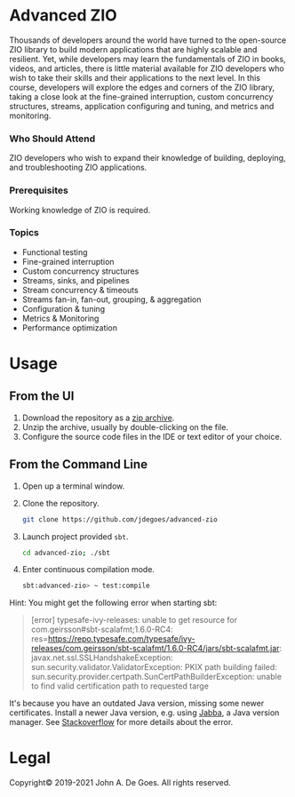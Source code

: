# Advanced ZIO

Thousands of developers around the world have turned to the open-source ZIO library to build modern applications that are highly scalable and resilient. Yet, while developers may learn the fundamentals of ZIO in books, videos, and articles, there is little material available for ZIO developers who wish to take their skills and their applications to the next level.
In this course, developers will explore the edges and corners of the ZIO library, taking a close look at the fine-grained interruption, custom concurrency structures, streams, application configuring and tuning, and metrics and monitoring.

### Who Should Attend

ZIO developers who wish to expand their knowledge of building, deploying, and troubleshooting ZIO applications.

### Prerequisites

Working knowledge of ZIO is required.

### Topics

 - Functional testing
 - Fine-grained interruption
 - Custom concurrency structures
 - Streams, sinks, and pipelines
 - Stream concurrency & timeouts
 - Streams fan-in, fan-out, grouping, & aggregation
 - Configuration & tuning
 - Metrics & Monitoring
 - Performance optimization

# Usage

## From the UI

1. Download the repository as a [zip archive](https://github.com/jdegoes/advanced-zio/archive/master.zip).
2. Unzip the archive, usually by double-clicking on the file.
3. Configure the source code files in the IDE or text editor of your choice.

## From the Command Line

1. Open up a terminal window.

2. Clone the repository.

    ```bash
    git clone https://github.com/jdegoes/advanced-zio
    ```
5. Launch project provided `sbt`.

    ```bash
    cd advanced-zio; ./sbt
    ```
6. Enter continuous compilation mode.

    ```bash
    sbt:advanced-zio> ~ test:compile
    ```

Hint: You might get the following error when starting sbt:

> [error] 	typesafe-ivy-releases: unable to get resource for com.geirsson#sbt-scalafmt;1.6.0-RC4: res=https://repo.typesafe.com/typesafe/ivy-releases/com.geirsson/sbt-scalafmt/1.6.0-RC4/jars/sbt-scalafmt.jar: javax.net.ssl.SSLHandshakeException: sun.security.validator.ValidatorException: PKIX path building failed: sun.security.provider.certpath.SunCertPathBuilderException: unable to find valid certification path to requested targe

It's because you have an outdated Java version, missing some newer certificates. Install a newer Java version, e.g. using [Jabba](https://github.com/shyiko/jabba), a Java version manager. See [Stackoverflow](https://stackoverflow.com/a/58669704/1885392) for more details about the error.

# Legal

Copyright&copy; 2019-2021 John A. De Goes. All rights reserved.
